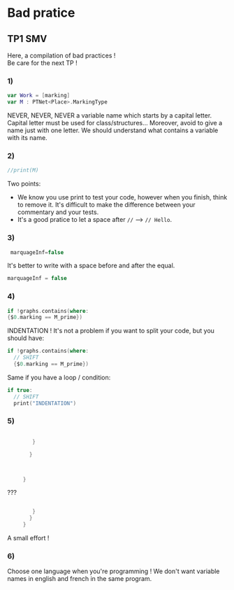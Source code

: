 # Bad pratice

## TP1 SMV

Here, a compilation of bad practices !  
Be care for the next TP !

### 1)

```swift
var Work = [marking]
var M : PTNet<Place>.MarkingType
```

NEVER, NEVER, NEVER a variable name which starts by a capital letter. Capital letter must be used for class/structures...
Moreover, avoid to give a name just with one letter. We should understand what contains a variable with its name.

### 2)

```swift
//print(M)
```

Two points:
- We know you use print to test your code, however when you finish, think to remove it. It's difficult to make the difference between your commentary and your tests.
- It's a good pratice to let a space after `//` --> `// Hello`.

### 3)

```swift
 marquageInf=false
```

It's better to write with a space before and after the equal.

```swift
marquageInf = false
```

### 4)

```swift
if !graphs.contains(where:
{$0.marking == M_prime})
```

INDENTATION ! It's not a problem if you want to split your code, but you should have:
```swift
if !graphs.contains(where:
  // SHIFT
  {$0.marking == M_prime})
```

Same if you have a loop / condition:

```swift
if true:
  // SHIFT
  print("INDENTATION")
```

### 5)

```swift

        }

       }



     }
```

???

```swift

        }
       }
     }
```

A small effort !

### 6)

Choose one language when you're programming ! We don't want variable names in english and french in the same program.
